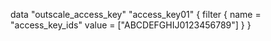 data "outscale_access_key" "access_key01" { 
    filter {
        name  = "access_key_ids"
        value = ["ABCDEFGHIJ0123456789"]
    }
}